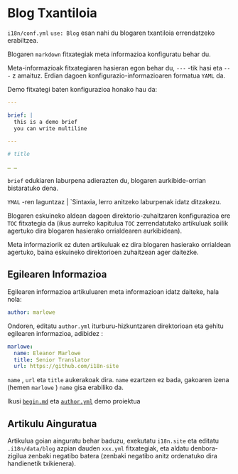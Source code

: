 # Blog Txantiloia

`i18n/conf.yml` `use: Blog` esan nahi du blogaren txantiloia errendatzeko erabiltzea.

Blogaren `markdown` fitxategiak meta informazioa konfiguratu behar du.

Meta-informazioak fitxategiaren hasieran egon behar du, `---` -tik hasi eta `---` z amaituz. Erdian dagoen konfigurazio-informazioaren formatua `YAML` da.

Demo fitxategi baten konfigurazioa honako hau da:

```yml
---

brief: |
  this is a demo brief
  you can write multiline

---

# title

… …
```

`brief` edukiaren laburpena adierazten du, blogaren aurkibide-orrian bistaratuko dena.

`YMAL` -ren laguntzaz | `Sintaxia, lerro anitzeko laburpenak idatz ditzakezu.

Blogaren eskuineko aldean dagoen direktorio-zuhaitzaren konfigurazioa ere `TOC` fitxategia da (ikus aurreko kapitulua `TOC` zerrendatutako artikuluak soilik agertuko dira blogaren hasierako orrialdearen aurkibidean).

Meta informaziorik ez duten artikuluak ez dira blogaren hasierako orrialdean agertuko, baina eskuineko direktorioen zuhaitzean ager daitezke.

## Egilearen Informazioa

Egilearen informazioa artikuluaren meta informazioan idatz daiteke, hala nola:

```yml
author: marlowe
```

Ondoren, editatu `author.yml` iturburu-hizkuntzaren direktorioan eta gehitu egilearen informazioa, adibidez :

```yml
marlowe:
  name: Eleanor Marlowe
  title: Senior Translator
  url: https://github.com/i18n-site
```

`name` , `url` eta `title` aukerakoak dira. `name` ezartzen ez bada, gakoaren izena (hemen `marlowe` ) `name` gisa erabiliko da.

Ikusi [`begin.md`](https://github.com/i18n-site/demo.i18n.site/blob/main/en/blog/news/begin.md?plain=1) eta [`author.yml`](https://github.com/i18n-site/demo.i18n.site/blob/main/en/author.yml) demo proiektua

## Artikulu Ainguratua

Artikulua goian ainguratu behar baduzu, exekutatu `i18n.site` eta editatu `.i18n/data/blog` azpian dauden `xxx.yml` fitxategiak, eta aldatu denbora-zigilua zenbaki negatibo batera (zenbaki negatibo anitz ordenatuko dira handienetik txikienera).